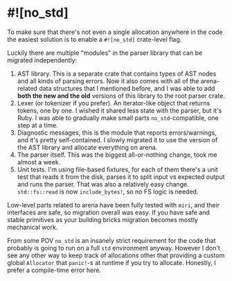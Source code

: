 # #![no_std]

To make sure that there's not even a single allocation anywhere in the code the easiest solution is to enable a `#![no_std]` crate-level flag.

Luckily there are multiple "modules" in the parser library that can be migrated independently:

1. AST library. This is a separate crate that contains types of AST nodes and all kinds of parsing errors. Now it also comes with all of the arena-related data structures that I mentioned before, and I was able to add **both the new and the old** versions of this library to the root parser crate.
2. Lexer (or tokenizer if you prefer). An iterator-like object that returns tokens, one by one. I wished it shared less state with the parser, but it's Ruby. I was able to gradually make small parts `no_std`-compatible, one step at a time.
3. Diagnostic messages, this is the module that reports errors/warnings, and it's pretty self-contained. I slowly migrated it to use the version of the AST library and allocate everything on arena.
4. The parser itself. This was the biggest all-or-nothing change, took me almost a week.
5. Unit tests. I'm using file-based fixtures, for each of them there's a unit test that reads it from the disk, parses it to split input vs expected output and runs the parser. That was also a relatively easy change. `std::fs::read` is now `include_bytes!`, so no FS logic is needed.

Low-level parts related to arena have been fully tested with `miri`, and their interfaces are safe, so migration overall was easy. If you have safe and stable primitives as your building bricks migration becomes mostly mechanical work.

From some POV `no_std` is an insanely strict requirement for the code that probably is going to run on a full `std` environment anyway. However I don't see any other way to keep track of allocations other that providing a custom global `Allocator` that `panic!`-s at runtime if you try to allocate. Honestly, I prefer a compile-time error here.
